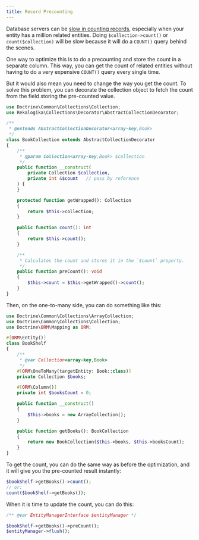 ```yaml
---
title: Record Precounting
---
```


Database servers can be [slow in counting
records](https://wiki.postgresql.org/wiki/Slow_Counting), especially when your
entity has a million related entities. Doing `$collection->count()` or
`count($collection)` will be slow because it will do a `COUNT()` query behind
the scenes.

One way to optimize this is to do a precounting and store the count in a
separate column. This way, you can get the count of related entities without
having to do a very expensive `COUNT()` query every single time.

But it would also mean you need to change the way you get the count. To solve
this problem, you can decorate the collection object to fetch the count from
the field storing the pre-counted value.

```php
use Doctrine\Common\Collections\Collection;
use Rekalogika\Collections\Decorator\AbstractCollectionDecorator;

/**
 * @extends AbstractCollectionDecorator<array-key,Book>
 */
class BookCollection extends AbstractCollectionDecorator
{
    /**
     * @param Collection<array-key,Book> $collection
     */
    public function __construct(
        private Collection $collection,
        private int &$count   // pass by reference
    ) {
    }

    protected function getWrapped(): Collection
    {
        return $this->collection;
    }

    public function count(): int
    {
        return $this->count();
    }

    /**
     * Calculates the count and stores it in the `$count` property.
     */
    public function preCount(): void
    {
        $this->count = $this->getWrapped()->count();
    }
}
```

Then, on the one-to-many side, you can do something like this:

```php
use Doctrine\Common\Collections\ArrayCollection;
use Doctrine\Common\Collections\Collection;
use Doctrine\ORM\Mapping as ORM;

#[ORM\Entity()]
class BookShelf
{
    /**
     * @var Collection<array-key,Book>
     */
    #[ORM\OneToMany(targetEntity: Book::class)]
    private Collection $books;

    #[ORM\Column()]
    private int $booksCount = 0;

    public function __construct()
    {
        $this->books = new ArrayCollection();
    }

    public function getBooks(): BookCollection
    {
        return new BookCollection($this->books, $this->booksCount);
    }
}
```

To get the count, you can do the same way as before the optimization, and it
will give you the pre-counted result instantly:

```php
$bookShelf->getBooks()->count();
// or:
count($bookShelf->getBooks());
```

When it is time to update the count, you can do this:

```php
/** @var EntityManagerInterface $entityManager */

$bookShelf->getBooks()->preCount();
$entityManager->flush();
```